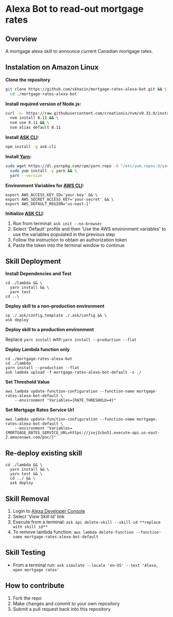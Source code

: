 # Alexa Bot to read-out mortgage rates

## Overview

A mortgage alexa skill to announce current Canadian mortgage rates.

## Instalation on Amazon Linux

**Clone the repository**
```bash
git clone https://github.com/vkhazin/mortgage-rates-alexa-bot.git && \
  cd ./mortgage-rates-alexa-bot
```

**Install required version of Node.js:**
```bash
curl -o- https://raw.githubusercontent.com/creationix/nvm/v0.32.0/install.sh | bash && \
  nvm install 8.11 && \
  nvm use 8.11 && \
  nvm alias default 8.11
```

**Install [ASK CLI](https://developer.amazon.com/docs/smapi/quick-start-alexa-skills-kit-command-line-interface.html):**
```bash
npm install -g ask-cli
```

**Install [Yarn](https://yarnpkg.com/):**
```bash
sudo wget https://dl.yarnpkg.com/rpm/yarn.repo -O "/etc/yum.repos.d/yarn.repo" && \
  sudo yum install -y yarn && \
  yarn --version
```

**Environment Variables for [AWS CLI](https://aws.amazon.com/cli/):**
```
export AWS_ACCESS_KEY_ID='your-key' && \
export AWS_SECRET_ACCESS_KEY='your-secret' && \
export AWS_DEFAULT_REGION='us-east-1'
```

**Initialize [ASK CLI](https://developer.amazon.com/docs/smapi/quick-start-alexa-skills-kit-command-line-interface.html):**

1. Run from terminal: `ask init --no-browser`
2. Select 'Default' profile and then 'Use the AWS environment variables' to use the variables populated in the previous step
3. Follow the instruction to obtain an authorization token
4. Paste the token into the terminal window to continue

## Skill Deployment

**Install Dependencies and Test**
```
cd ./lambda && \
  yarn install && \
  yarn test
cd ..\
```

**Deploy skill to a non-production environment**
```
cp ./.ask/config.template ./.ask/config && \
ask deploy
```

**Deploy skill to a production environment**  

Replace `yarn install` with `yarn install --production --flat`

**Deploy Lambda function only**

```
cd ./mortgage-rates-alexa-bot
cd ./lambda
yarn install --production --flat
ask lambda upload -f mortgage-rates-alexa-bot-default -s ./
```

**Set Threshold Value**
```
aws lambda update-function-configuration --function-name mortgage-rates-alexa-bot-default \
    --environment "Variables={RATE_THRESHOLD=4}"
```

**Set Mortgage Rates Service Url**

```
aws lambda update-function-configuration --function-name mortgage-rates-alexa-bot-default \
    --environment "Variables={MORTGAGE_RATES_SERVICE_URL=https://jsej2cbo51.execute-api.us-east-2.amazonaws.com/poc/}" 
```

## Re-deploy existing skill

```
cd ./lambda && \
  yarn install && \
  yarn test && \
  cd ../ && \
  ask deploy
```

## Skill Removal

1. Login to [Alexa Developer Console](https://developer.amazon.com/alexa/console/ask)
2. Select 'View Skill Id' link
3. Execute from a terminal: `ask api delete-skill --skill-id **replace with skill id**`
4. To remove lambda function: `aws lambda delete-function --function-name mortgage-rates-alexa-bot-default`

## Skill Testing

* From a terminal run: `ask simulate --locale 'en-US' --text 'Alexa, open mortgage rates'`

## How to contribute

1. Fork the repo
2. Make changes and commit to your own repository
3. Submit a pull request back into this repository
